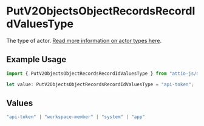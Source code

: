 # PutV2ObjectsObjectRecordsRecordIdValuesType

The type of actor. [Read more information on actor types here](/docs/actors).

## Example Usage

```typescript
import { PutV2ObjectsObjectRecordsRecordIdValuesType } from "attio-js/models/operations";

let value: PutV2ObjectsObjectRecordsRecordIdValuesType = "api-token";
```

## Values

```typescript
"api-token" | "workspace-member" | "system" | "app"
```